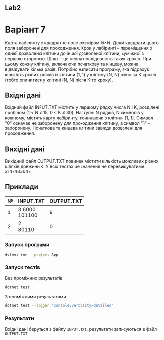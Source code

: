 ﻿## Lab2

# Варіант 7

Карта лабіринту є квадратне поле розміром N×N. Деякі квадрати цього поля заборонені для проходження. Крок у лабіринті – переміщення з однієї дозволеної клітини до іншої дозволеної клітини, суміжної з першою стороною. Шлях – це певна послідовність таких кроків. При цьому кожну клітину, включаючи початкову та кінцеву, можна відвідувати кілька разів.
Потрібно написати програму, яка підрахує кількість різних шляхів із клітини (1, 1) у клітину (N, N) рівно за K кроків (тобто опинитися у клітині (N, N) після K-го кроку).

## Вхідні дані
Вхідний файл INPUT.TXT містить у першому рядку числа N і K, розділені пробілом (1 < N ≤ 15, 0 < K ≤ 30). Наступні N рядків, N символів у кожному, містять карту лабіринту, починаючи з клітини (1, 1). Символ "0" означає не заборонену для проходження клітину, а символ "1" - заборонену. Початкова та кінцева клітини завжди дозволені для проходження.

## Вихідні дані

Вихідний файл OUTPUT.TXT повинен містити кількість можливих різних шляхів довжини K. У всіх тестах це значення не перевищуватиме 2147483647.

## Приклади

| №  | INPUT.TXT        | OUTPUT.TXT  |
|----|------------------|-------------|
| 1  |3 6000 <br> 101100| 5  |
| 2  |2 <br> 80110| 0 |

### Запуск програми
```bash
dotnet run --project App
```
### Запуск тестів
Без проміжних результатів
```bash
dotnet test
```
З проміжними результатами
```bash
dotnet test --logger "console;verbosity=detailed"
```

### Результати

Вхідні дані беруться з файлу `INPUT.TXT`, результати записуються в файл `OUTPUT.TXT`


